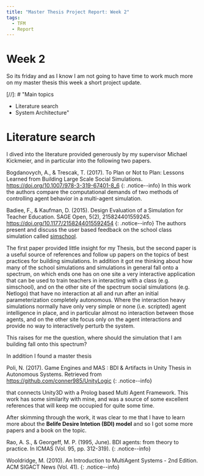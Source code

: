 ```yaml
---
title: "Master Thesis Project Report: Week 2"
tags:
  - TFM
  - Report
---
```



# Week 2
So its friday and as I know I am not going to have time to work much more on
my master thesis this week a short project update.

[//]: # "Main topics
* Literature search
* System Architecture"

# Literature search
I dived into the literature provided generously by my supervisor Michael Kickmeier,
and in particular into the following two papers.

Bogdanovych, A., & Trescak, T. (2017). To Plan or Not to Plan: Lessons Learned from Building Large Scale Social Simulations. https://doi.org/10.1007/978-3-319-67401-8_6
{: .notice--info}
In this work the authors compare the computational demands of two methods of controlling agent behavior in a
multi-agent simulation.

Badiee, F., & Kaufman, D. (2015). Design Evaluation of a Simulation for Teacher Education. SAGE Open, 5(2), 215824401559245. https://doi.org/10.1177/2158244015592454
{: .notice--info}
The authors present and discuss the user based feedback on the school class simulation called [simschool](www.simshool.org).

The first paper provided little insight for my Thesis, but the second paper is a useful source of references and follow up papers on the topics of best practices for building simulations. In addition it got me thinking about how many of the school simulations and simulations in general fall onto a spectrum, on which ends one has on one site a very interactive application that can be used to train teachers in interacting with a class (e.g. simschool), and on the other site of the spectrum social simulations (e.g. Netlogo) that have no interaction at all and run after an initial parameterization completely autonomous. Where the interaction heavy simulations normally have only very simple or none (i.e. scripted) agent intelligence in place, and in particular almost no interaction between those agents, and on the other site focus only on the agent interactions and provide no way to interactively perturb the system.

This raises for me the question, where should the simulation that I am building fall onto this spectrum?


In addition I found a master thesis

Poli, N. (2017). Game Engines and MAS : BDI & Artifacts in Unity Thesis in Autonomous Systems. Retrieved from https://github.com/conner985/UnityLogic
{: .notice--info}

that connects Unity3D with a Prolog based Multi Agent Framework. This work has some similarity with mine, and was a source of some excellent references that will keep me occupied for quite some time.

After skimming through the work, it was clear to me that I have to learn more about the **Belife Desire Intetion (BDI) model** and so I got some more papers and a book on the topic.

Rao, A. S., & Georgeff, M. P. (1995, June). BDI agents: from theory to practice. In ICMAS (Vol. 95, pp. 312-319).
{: .notice--info}

Wooldridge, M. (2010). An Introduction to MultiAgent Systems - 2nd Edition. ACM SIGACT News (Vol. 41).
{: .notice--info}


